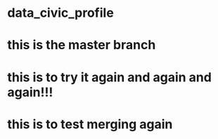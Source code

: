 # data_civic_profile

# this is the master branch

# this is to try it again and again and again!!!

# this is to test merging again
